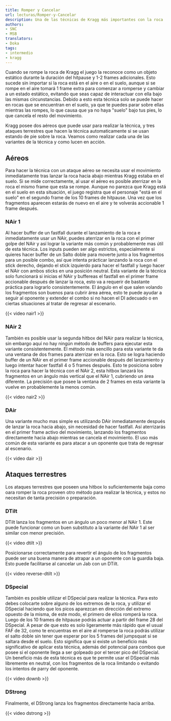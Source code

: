 ```yaml
---
title: Romper y Cancelar
url: lecturas/Romper-y-Cancelar
description: Una de las técnicas de Kragg más importantes con la roca
authors:
- SNC
- MSB
translators:
- Doka
tags:
- intermedio
- kragg
---
```


Cuando se rompe la roca de Kragg el juego la reconoce como un objeto estático durante la duración del hitpause y 1-2 frames adicionales. Esto sucede sin importar si la roca está en el aire o en el suelo, aunque si se rompe en el aire tomará 1 frame extra para comenzar a romperse y cambiar a un estado estático, evitando que seas capaz de interactuar con ella bajo las mismas circunstancias. Debido a esto esta técnica solo se puede hacer en rocas que se encuentran en el suelo, ya que te puedes parar sobre ellas mientras las rompes, lo que causa que ya no haya "suelo" bajo tus pies, lo que cancela el resto del movimiento.

Kragg posee dos aéreos que puede usar para realizar la técnica, y tres ataques terrestres que hacen la técnica automaticamente si se usan estando de pie sobre la roca. Veamos como realizar cada una de las variantes de la técnica y como lucen en acción.

## Aéreos

Para hacer la técnica con un ataque aéreo se necesita usar el movimiento inmediatamente tras lanzar la roca hacia abajo mientras Kragg estaba en el suelo. Si se mide correctamente, al usar el aéreo es posible aterrizar en la roca el mismo frame que esta se rompe. Aunque no parezca que Kragg está en el suelo en esta situación, el juego registra que el personaje "está en el suelo" en el segundo frame de los 10 frames de hitpause. Una vez que los fragmentos aparecen estarás de nuevo en el aire y te volverás accionable 1 frame después.

### NAir 1

Al hacer buffer de un fastfall durante el lanzamiento de la roca e inmediatamente usar un NAir, puedes aterrizar en la roca con el primer golpe del NAir y así lograr la variante más común y probablemente mas útil de esta técnica. Los inputs pueden ser algo estrictos, especialmente si quieres hacer buffer de un Salto doble para moverte junto a los fragmentos para un posible combo, así que intenta prácticar lanzando la roca con el stick derecho, dejando el stick izquierdo para hacer el fastfall y luego hacer el NAir con ambos sticks en una posición neutral. Esta variante de la técnica solo funcionará si inicias el NAir y buffereas el fastfall en el primer frame accionable después de lanzar la roca, esto va a requerir de bastante práctica para lograrlo consistentemente. El ángulo en el que salen volando los fragmentos son buenos para cubrir área aérea, esto te puede ayudar a seguir al oponente y extender el combo si no hacen el DI adecuado o en ciertas situaciones al tratar de regresar al escenario.

{{< video nair1 >}}

### NAir 2

También es posible usar la segunda hitbox del NAir para realizar la técnica, sin embargo aquí no hay ningún método de buffers para ejecutar esta variante consistentemente. El método más sencillo para esta variante te da una ventana de dos frames para aterrizar en la roca. Esto se logra haciendo buffer de un NAir en el primer frame accionable después del lanzamiento y luego intentar hacer fastfall 4 o 5 frames después. Esto te posiciona sobre la roca para hacer la técnica con el NAir 2, esta hitbox lanzará los fragmentos en un ángulo más vertical que el NAir 1, cubriendo un área diferente. La precisión que posee la ventana de 2 frames en esta variante la vuelve en probablemente la menos común.

{{< video nair2 >}}

### DAir

Una variante mucho mas simple es utilizando DAir inmediatamente después de lanzar la roca hacia abajo, sin necesidad de hacer fastfall. Así aterrizarás en el primer frame activo del movimiento, lanzando los fragmentos directamente hacia abajo mientras se cancela el movimiento. El uso más común de esta variante es para atacar a un oponente que trata de regresar al escenario.

{{< video dair >}}

## Ataques terrestres

Los ataques terrestres que poseen una hitbox lo suficientemente baja como oara romper la roca proveen otro método para realizar la técnica, y estos no necesitan de tanta precisión o preparación.

### DTilt

DTilt lanza los fragmentos en un ángulo un poco menor al NAir 1. Este puede funcionar como un buen substituto a la variante del NAir 1 al ser similar con menor precisión.

{{< video dtilt >}}

Posicionarse correctamente para revertir el ángulo de los fragmentos puede ser una buena manera de atrapar a un oponente con la guardia baja. Esto puede facilitarse al cancelar un Jab con un DTilt.

{{< video reverse-dtilt >}}

### DSpecial

También es posible utilizar el DSpecial para realizar la técnica. Para esto debes colocarte sobre alguno de los extremos de la roca, y utilizar el DSpecial haciendo que los picos aparezcan en dirección del extremo opuesto de la misma, de este modo, el primero de ellos romperá la roca. Luego de los 10 frames de hitpause podrás actuar a partir del frame 28 del DSpecial. A pesar de que esto es solo ligeramente más rápido que el usual FAF de 32, como te encuentras en el aire al romperse la roca podrás utilizar el salto doble sin tener que esperar por los 5 frames del jumpsquat si se saltara desde el suelo. Esto significa que si existe un beneficio más significativo de aplicar esta técnica, además del potencial para combos que posee si el oponente llega a ser golpeado por el tercer pico del DSpecial. Un beneficio más de esta técnica es que te permite usar el DSpecial más libremente en neutral, con los fragmentos de la roca limitando o evitando los intentos de parry del oponente.

{{< video downb >}}

### DStrong

Finalmente, el DStrong lanza los fragmentos directamente hacia arriba.

{{< video dstrong >}}
